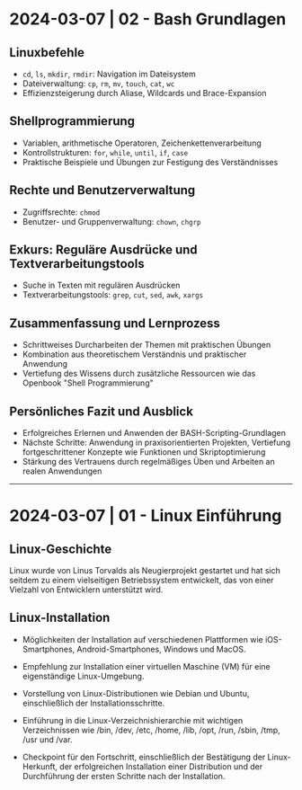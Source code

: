 # 2024-03-07 | 02 - Bash Grundlagen

## Linuxbefehle
- `cd`, `ls`, `mkdir`, `rmdir`: Navigation im Dateisystem
- Dateiverwaltung: `cp`, `rm`, `mv`, `touch`, `cat`, `wc`
- Effizienzsteigerung durch Aliase, Wildcards und Brace-Expansion

## Shellprogrammierung
- Variablen, arithmetische Operatoren, Zeichenkettenverarbeitung
- Kontrollstrukturen: `for`, `while`, `until`, `if`, `case`
- Praktische Beispiele und Übungen zur Festigung des Verständnisses

## Rechte und Benutzerverwaltung
- Zugriffsrechte: `chmod`
- Benutzer- und Gruppenverwaltung: `chown`, `chgrp`

## Exkurs: Reguläre Ausdrücke und Textverarbeitungstools
- Suche in Texten mit regulären Ausdrücken
- Textverarbeitungstools: `grep`, `cut`, `sed`, `awk`, `xargs`

## Zusammenfassung und Lernprozess
- Schrittweises Durcharbeiten der Themen mit praktischen Übungen
- Kombination aus theoretischem Verständnis und praktischer Anwendung
- Vertiefung des Wissens durch zusätzliche Ressourcen wie das Openbook "Shell Programmierung"

## Persönliches Fazit und Ausblick
- Erfolgreiches Erlernen und Anwenden der BASH-Scripting-Grundlagen
- Nächste Schritte: Anwendung in praxisorientierten Projekten, Vertiefung fortgeschrittener Konzepte wie Funktionen und Skriptoptimierung
- Stärkung des Vertrauens durch regelmäßiges Üben und Arbeiten an realen Anwendungen

***

# 2024-03-07 | 01 - Linux Einführung

## Linux-Geschichte
Linux wurde von Linus Torvalds als Neugierprojekt gestartet und hat sich seitdem zu einem vielseitigen Betriebssystem entwickelt, das von einer Vielzahl von Entwicklern unterstützt wird.

## Linux-Installation
- Möglichkeiten der Installation auf verschiedenen Plattformen wie iOS-Smartphones, Android-Smartphones, Windows und MacOS.

- Empfehlung zur Installation einer virtuellen Maschine (VM) für eine eigenständige Linux-Umgebung.

- Vorstellung von Linux-Distributionen wie Debian und Ubuntu, einschließlich der Installationsschritte.

- Einführung in die Linux-Verzeichnishierarchie mit wichtigen Verzeichnissen wie /bin, /dev, /etc, /home, /lib, /opt, /run, /sbin, /tmp, /usr und /var.

- Checkpoint für den Fortschritt, einschließlich der Bestätigung der Linux-Herkunft, der erfolgreichen Installation einer Distribution und der Durchführung der ersten Schritte nach der Installation.